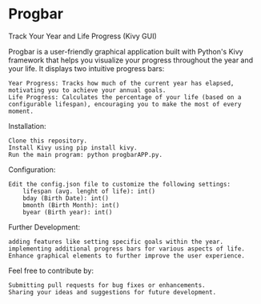 # Progbar
Track Your Year and Life Progress (Kivy GUI)

Progbar is a user-friendly graphical application built with Python's Kivy framework that helps you visualize your progress throughout the year and your life. It displays two intuitive progress bars:

    Year Progress: Tracks how much of the current year has elapsed, motivating you to achieve your annual goals.
    Life Progress: Calculates the percentage of your life (based on a configurable lifespan), encouraging you to make the most of every moment.

Installation:

    Clone this repository.
    Install Kivy using pip install kivy.
    Run the main program: python progbarAPP.py.

Configuration:

    Edit the config.json file to customize the following settings:
        lifespan (avg. lenght of life): int()
        bday (Birth Date): int()
        bmonth (Birth Month): int()
        byear (Birth year): int()


Further Development:

    adding features like setting specific goals within the year.
    implementing additional progress bars for various aspects of life.
    Enhance graphical elements to further improve the user experience.

Feel free to contribute by:

    Submitting pull requests for bug fixes or enhancements.
    Sharing your ideas and suggestions for future development.
